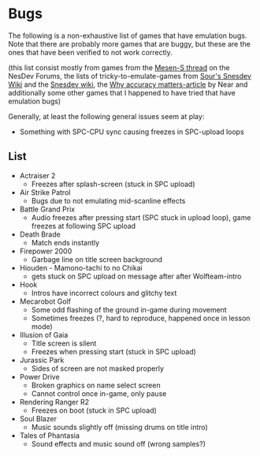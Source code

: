 
# Bugs

The following is a non-exhaustive list of games that have emulation bugs. Note that there are probably more games that are buggy, but these are the ones that have been verified to not work correctly.

(this list consist mostly from games from the [Mesen-S thread](http://forums.nesdev.com/viewtopic.php?f=12&t=18658) on the NesDev Forums, the lists of tricky-to-emulate-games from [Sour's Snesdev Wiki](https://snesdev.mesen.ca/wiki/index.php?title=Tricky-to-emulate_games) and the [Snesdev wiki](https://snes.nesdev.org/wiki/Tricky-to-emulate_games), the [Why accuracy matters-article](https://floating.muncher.se/byuu/accuracy/) by Near and additionally some other games that I happened to have tried that have emulation bugs)

Generally, at least the following general issues seem at play:
- Something with SPC-CPU sync causing freezes in SPC-upload loops

## List

- Actraiser 2
  - Freezes after splash-screen (stuck in SPC upload)
- Air Strike Patrol
  - Bugs due to not emulating mid-scanline effects
- Battle Grand Prix
  - Audio freezes after pressing start (SPC stuck in upload loop), game freezes at following SPC upload
- Death Brade
  - Match ends instantly
- Firepower 2000
  - Garbage line on title screen background
- Hiouden - Mamono-tachi to no Chikai
  - gets stuck on SPC upload on message after after Wolfteam-intro
- Hook
  - Intros have incorrect colours and glitchy text
- Mecarobot Golf
  - Some odd flashing of the ground in-game during movement
  - Sometimes freezes (?, hard to reproduce, happened once in lesson mode)
- Illusion of Gaia
  - Title screen is silent
  - Freezes when pressing start (stuck in SPC upload)  
- Jurassic Park
  - Sides of screen are not masked properly
- Power Drive
  - Broken graphics on name select screen
  - Cannot control once in-game, only pause
- Rendering Ranger R2
  - Freezes on boot (stuck in SPC upload)
- Soul Blazer
  - Music sounds slightly off (missing drums on title intro)
- Tales of Phantasia
  - Sound effects and music sound off (wrong samples?)
